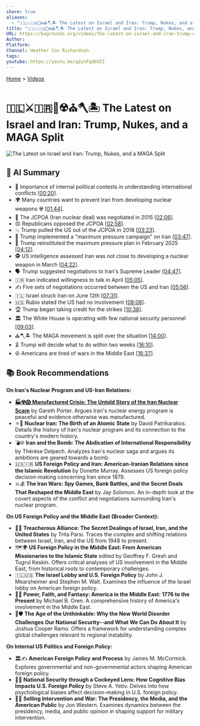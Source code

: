 ```yaml
---
share: true
aliases:
  - "🇮🇱⚔️🇮🇷👹☢️⛪🪓🏝️ The Latest on Israel and Iran: Trump, Nukes, and a MAGA Split"
title: "🇮🇱⚔️🇮🇷👹☢️⛪🪓🏝️ The Latest on Israel and Iran: Trump, Nukes, and a MAGA Split"
URL: https://bagrounds.org/videos/the-latest-on-israel-and-iran-trump-nukes-and-a-maga-split
Author: 
Platform: 
Channel: Heather Cox Richardson
tags: 
youtube: https://youtu.be/g2ysFqdbVII
---
```

[Home](../index.md) > [Videos](./index.md)  
# 🇮🇱⚔️🇮🇷👹☢️⛪🪓🏝️ The Latest on Israel and Iran: Trump, Nukes, and a MAGA Split  
![The Latest on Israel and Iran: Trump, Nukes, and a MAGA Split](https://youtu.be/g2ysFqdbVII)  
  
## 🤖 AI Summary  
* 📢 Importance of internal political contests in understanding international conflicts \[[00:20](http://www.youtube.com/watch?v=g2ysFqdbVII&t=20)\].  
* 🌍 Many countries want to prevent Iran from developing nuclear weapons ☢️ \[[01:44](http://www.youtube.com/watch?v=g2ysFqdbVII&t=104)\].  
* 🤝 The JCPOA (Iran nuclear deal) was negotiated in 2015 \[[02:06](http://www.youtube.com/watch?v=g2ysFqdbVII&t=126)\].  
* 😠 Republicans opposed the JCPOA \[[02:58](http://www.youtube.com/watch?v=g2ysFqdbVII&t=178)\].  
* 💥 Trump pulled the US out of the JCPOA in 2018 \[[03:23](http://www.youtube.com/watch?v=g2ysFqdbVII&t=203)\].  
* 🎯 Trump implemented a "maximum pressure campaign" on Iran \[[03:47](http://www.youtube.com/watch?v=g2ysFqdbVII&t=227)\].  
* 🔄 Trump reinstituted the maximum pressure plan in February 2025 \[[04:12](http://www.youtube.com/watch?v=g2ysFqdbVII&t=252)\].  
* 🕵️ US intelligence assessed Iran was not close to developing a nuclear weapon in March \[[04:22](http://www.youtube.com/watch?v=g2ysFqdbVII&t=262)\].  
* 🗣️ Trump suggested negotiations to Iran's Supreme Leader \[[04:47](http://www.youtube.com/watch?v=g2ysFqdbVII&t=287)\].  
* 🇮🇷 Iran indicated willingness to talk in April \[[05:05](http://www.youtube.com/watch?v=g2ysFqdbVII&t=305)\].  
* ✍️ Five sets of negotiations occurred between the US and Iran \[[05:56](http://www.youtube.com/watch?v=g2ysFqdbVII&t=356)\].  
* 🇮🇱 Israel struck Iran on June 12th \[[07:31](http://www.youtube.com/watch?v=g2ysFqdbVII&t=451)\].  
* 🇺🇸 Rubio stated the US had no involvement \[[08:08](http://www.youtube.com/watch?v=g2ysFqdbVII&t=488)\].  
* 🏆 Trump began taking credit for the strikes \[[10:38](http://www.youtube.com/watch?v=g2ysFqdbVII&t=638)\].  
* 🏛️ The White House is operating with few national security personnel \[[09:03](http://www.youtube.com/watch?v=g2ysFqdbVII&t=543)\].  
* ⛪🪓🏝️ The MAGA movement is split over the situation \[[14:00](http://www.youtube.com/watch?v=g2ysFqdbVII&t=840)\].  
* ⏳ Trump will decide what to do within two weeks \[[16:10](http://www.youtube.com/watch?v=g2ysFqdbVII&t=970)\].  
* ☮️ Americans are tired of wars in the Middle East \[[16:37](http://www.youtube.com/watch?v=g2ysFqdbVII&t=997)\].  
  
## 📚 Book Recommendations  
**On Iran's Nuclear Program and US-Iran Relations:**  
- **[🏭☢️😱 Manufactured Crisis: The Untold Story of the Iran Nuclear Scare](../books/manufactured-crisis-the-untold-story-of-the-iran-nuclear-scare.md)** by Gareth Porter. Argues Iran's nuclear energy program is peaceful and evidence otherwise was manufactured.  
- ⚛️📜 **Nuclear Iran: The Birth of an Atomic State** by David Patrikarakos. Details the history of Iran's nuclear program and its connection to the country's modern history.  
- 💣🌐 **Iran and the Bomb: The Abdication of International Responsibility** by Thérèse Delpech. Analyzes Iran's nuclear saga and argues its ambitions are geared towards a bomb.  
- 🇺🇸🇮🇷 **US Foreign Policy and Iran: American-Iranian Relations since the Islamic Revolution** by Donette Murray. Assesses US foreign policy decision-making concerning Iran since 1979.  
- ⚔️💰 **The Iran Wars: Spy Games, Bank Battles, and the Secret Deals That Reshaped the Middle East** by Jay Solomon. An in-depth look at the covert aspects of the conflict and negotiations surrounding Iran's nuclear program.  
  
**On US Foreign Policy and the Middle East (Broader Context):**  
- 🤝🤫 **Treacherous Alliance: The Secret Dealings of Israel, Iran, and the United States** by Trita Parsi. Traces the complex and shifting relations between Israel, Iran, and the US from 1948 to present.  
- 🗺️🌍 **US Foreign Policy in the Middle East: From American Missionaries to the Islamic State** edited by Geoffrey F. Gresh and Tugrul Keskin. Offers critical analyses of US involvement in the Middle East, from historical roots to contemporary challenges.  
- 🇮🇱🇺🇸 **The Israel Lobby and U.S. Foreign Policy** by John J. Mearsheimer and Stephen M. Walt. Examines the influence of the Israel lobby on American foreign policy.  
- 🙏✨ **Power, Faith, and Fantasy: America in the Middle East: 1776 to the Present** by Michael B. Oren. A comprehensive history of America's involvement in the Middle East.  
- 🤯🛡️ **The Age of the Unthinkable: Why the New World Disorder Challenges Our National Security--and What We Can Do About It** by Joshua Cooper Ramo. Offers a framework for understanding complex global challenges relevant to regional instability.  
  
**On Internal US Politics and Foreign Policy:**  
- 🏛️✍️ **American Foreign Policy and Process** by James M. McCormick. Explores governmental and non-governmental actors shaping American foreign policy.  
- 🧐🧠 **National Security through a Cockeyed Lens: How Cognitive Bias Impacts U.S. Foreign Policy** by Steve A. Yetiv. Delves into how psychological biases affect decision-making in U.S. foreign policy.  
- 📢📰 **Selling Intervention and War: The Presidency, the Media, and the American Public** by Jon Western. Examines dynamics between the presidency, media, and public opinion in shaping support for military intervention.